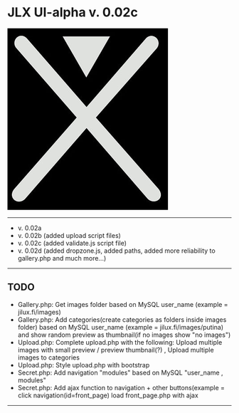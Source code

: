 # JLX UI-alpha v. 0.02c

![JILUX](https://raw.githubusercontent.com/jilux-dev/UI-alpha/master/images/xman-2.jpg)

------------------------

* v. 0.02a
* v. 0.02b (added upload script files)
* v. 0.02c (added validate.js script file)
* v. 0.02d (added dropzone.js, added paths, added more reliability to gallery.php and much more...)

------------------------


TODO
-------------------------

* Gallery.php: Get images folder based on MySQL user_name (example = jilux.fi/images)
* Gallery.php: Add categories(create categories as folders inside images folder) based on MySQL user_name (example = jilux.fi/images/putina) and show random preview as thumbnail(if no images show "no images")
* Upload.php: Complete upload.php with the following: Upload multiple images with small preview / preview thumbnail(?) , Upload multiple images to categories
* Upload.php: Style upload.php with bootstrap
* Secret.php: Add navigation "modules" based on MySQL "user_name , modules"
* Secret.php: Add ajax function to navigation + other buttons(example = click navigation(id=front_page) load front_page.php with ajax

-------------------------



